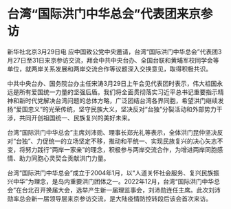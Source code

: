 # 台湾“国际洪门中华总会”代表团来京参访

新华社北京3月29日电
应中国致公党中央邀请，台湾“国际洪门中华总会”代表团3月27日至31日来京参访交流，拜会中共中央台办、全国台联和黄埔军校同学会等单位，就两岸关系发展和两岸交流合作等议题深入交换意见，取得积极共识。

中共中央台办、国务院台办主任宋涛3月29日上午会见代表团时表示，伟大祖国永远是所有爱国统一力量的坚强后盾。我们将全面贯彻落实习近平总书记重要指示精神和新时代党解决台湾问题的总体方略，广泛团结台湾各界同胞，希望洪门继续发扬“爱国忠义”的光荣传统，坚守民族大义，坚决反对“台独”分裂活动和外部势力干涉，共同开创祖国统一、民族复兴的美好未来。

台湾“国际洪门中华总会”主席刘沛勋、理事长郑光礼等表示，全体洪门昆仲坚决反对“台独”、力促统一的立场坚定不移，推动和平统一、实现民族复兴的决心矢志不变，将努力践行“两岸一家亲”的理念，积极参与两岸交流合作，为增进两岸同胞感情、助力同胞心灵契合贡献洪门力量。

台湾“国际洪门中华总会”成立于2004年1月，以“人道关怀社会服务、复兴民族振兴中华”为理念，是岛内重要洪门团体之一。2022年12月，台湾“国际洪门中华总会”在台北召开换届大会，选举产生新一届理监事会，刘沛勋连任主席。此次刘沛勋率总会新一届领导层来京参访交流，是大陆疫情防控转段后该会首次来访。

